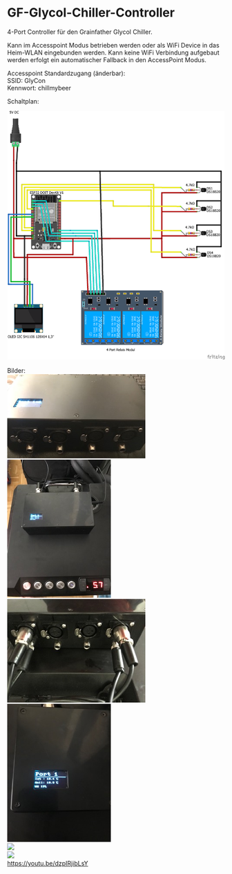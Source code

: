 # GF-Glycol-Chiller-Controller
4-Port Controller für den Grainfather Glycol Chiller.

Kann im Accesspoint Modus betrieben werden oder als WiFi Device in das Heim-WLAN eingebunden werden. 
Kann keine WiFi Verbindung aufgebaut werden erfolgt ein automatischer Fallback in den AccessPoint Modus. 

Accesspoint Standardzugang (änderbar):  
SSID: GlyCon  
Kennwort: chillmybeer  


Schaltplan:  
  
![](https://github.com/JensW2000/GF-Glycol-Chiller-Controller/blob/master/Schaltplan/GlycolChiller_Steckplatine.png)  
 
Bilder:  
![](https://github.com/JensW2000/GF-Glycol-Chiller-Controller/blob/master/_images/0.jpg)  
![](https://github.com/JensW2000/GF-Glycol-Chiller-Controller/blob/master/_images/1.jpg)  
![](https://github.com/JensW2000/GF-Glycol-Chiller-Controller/blob/master/_images/2.jpg)  
![](https://github.com/JensW2000/GF-Glycol-Chiller-Controller/blob/master/_images/3.jpg)  
![](https://github.com/JensW2000/GF-Glycol-Chiller-Controller/blob/master/_images/4.jpg)  
![](https://github.com/JensW2000/GF-Glycol-Chiller-Controller/blob/master/_images/5.jpg)  
https://youtu.be/dzpIRjibLsY
